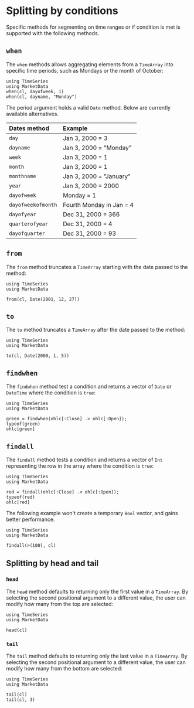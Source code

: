 # Splitting by conditions

Specific methods for segmenting on time ranges or if condition is met is
supported with the following methods.

## `when`

The `when` methods allows aggregating elements from a `TimeArray` into
specific time periods, such as Mondays or the month of October:

```@repl
using TimeSeries
using MarketData
when(cl, dayofweek, 1)
when(cl, dayname, "Monday")
```

The period argument holds a valid `Date` method. Below are currently
available alternatives.

| Dates method       | Example                  |
|:------------------ |:------------------------ |
| `day`              | Jan 3, 2000 = 3          |
| `dayname`          | Jan 3, 2000 = "Monday"   |
| `week`             | Jan 3, 2000 = 1          |
| `month`            | Jan 3, 2000 = 1          |
| `monthname`        | Jan 3, 2000 = "January"  |
| `year`             | Jan 3, 2000 = 2000       |
| `dayofweek`        | Monday = 1               |
| `dayofweekofmonth` | Fourth Monday in Jan = 4 |
| `dayofyear`        | Dec 31, 2000 = 366       |
| `quarterofyear`    | Dec 31, 2000 = 4         |
| `dayofquarter`     | Dec 31, 2000 = 93        |

## `from`

The `from` method truncates a `TimeArray` starting with the date passed to
the method:

```@repl
using TimeSeries
using MarketData

from(cl, Date(2001, 12, 27))
```

## `to`

The `to` method truncates a `TimeArray` after the date passed to the
method:

```@repl
using TimeSeries
using MarketData

to(cl, Date(2000, 1, 5))
```

## `findwhen`

The `findwhen` method test a condition and returns a vector of `Date` or
`DateTime` where the condition is `true`:

```@repl
using TimeSeries
using MarketData

green = findwhen(ohlc[:Close] .> ohlc[:Open]);
typeof(green)
ohlc[green]
```

## `findall`

The `findall` method tests a condition and returns a vector of `Int`
representing the row in the array where the condition is `true`:

```@repl
using TimeSeries
using MarketData

red = findall(ohlc[:Close] .< ohlc[:Open]);
typeof(red)
ohlc[red]
```

The following example won't create a temporary `Bool` vector, and gains better
performance.

```@setup findall
using TimeSeries
using MarketData
```

```@repl findall
findall(>(100), cl)
```

## Splitting by head and tail

### `head`

The `head` method defaults to returning only the first value in a
`TimeArray`. By selecting the second positional argument to a different
value, the user can modify how many from the top are selected:

```@repl
using TimeSeries
using MarketData

head(cl)
```

### `tail`

The `tail` method defaults to returning only the last value in a
`TimeArray`. By selecting the second positional argument to a different
value, the user can modify how many from the bottom are selected:

```@repl
using TimeSeries
using MarketData

tail(cl)
tail(cl, 3)
```
